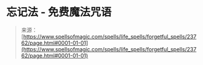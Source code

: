 <!--yml

category: 未分类

date: 2024-06-12 19:09:06

-->

# 忘记法 - 免费魔法咒语

> 来源：[https://www.spellsofmagic.com/spells/life_spells/forgetful_spells/23762/page.html#0001-01-01](https://www.spellsofmagic.com/spells/life_spells/forgetful_spells/23762/page.html#0001-01-01)
